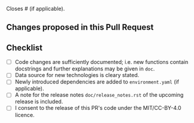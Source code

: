 Closes # (if applicable).

## Changes proposed in this Pull Request


## Checklist

- [ ] Code changes are sufficiently documented; i.e. new functions contain docstrings and further explanations may be given in `doc`.
- [ ] Data source for new technologies is cleary stated.
- [ ] Newly introduced dependencies are added to `environment.yaml` (if applicable).
- [ ] A note for the release notes `doc/release_notes.rst` of the upcoming release is included.
- [ ] I consent to the release of this PR's code under the MIT/CC-BY-4.0 licence.
